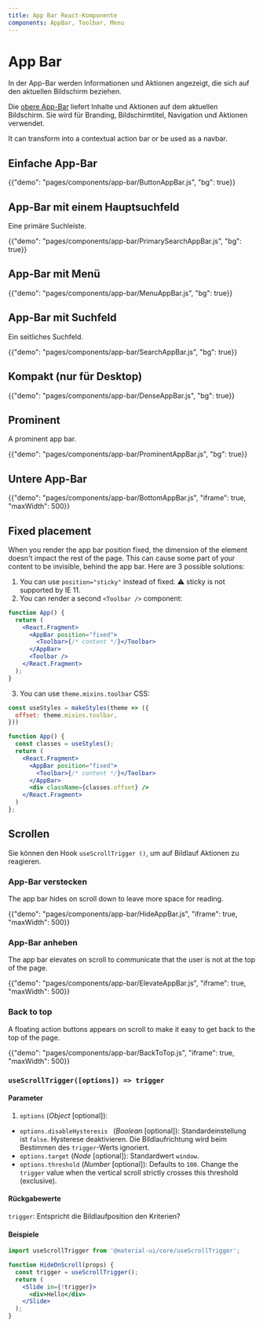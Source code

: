 ```yaml
---
title: App Bar React-Komponente
components: AppBar, Toolbar, Menu
---
```


# App Bar

<p class="description">In der App-Bar werden Informationen und Aktionen angezeigt, die sich auf den aktuellen Bildschirm beziehen.</p>

Die [obere App-Bar](https://material.io/design/components/app-bars-top.html) liefert Inhalte und Aktionen auf dem aktuellen Bildschirm. Sie wird für Branding, Bildschirmtitel, Navigation und Aktionen verwendet.

It can transform into a contextual action bar or be used as a navbar.

## Einfache App-Bar

{{"demo": "pages/components/app-bar/ButtonAppBar.js", "bg": true}}

## App-Bar mit einem Hauptsuchfeld

Eine primäre Suchleiste.

{{"demo": "pages/components/app-bar/PrimarySearchAppBar.js", "bg": true}}

## App-Bar mit Menü

{{"demo": "pages/components/app-bar/MenuAppBar.js", "bg": true}}

## App-Bar mit Suchfeld

Ein seitliches Suchfeld.

{{"demo": "pages/components/app-bar/SearchAppBar.js", "bg": true}}

## Kompakt (nur für Desktop)

{{"demo": "pages/components/app-bar/DenseAppBar.js", "bg": true}}

## Prominent

A prominent app bar.

{{"demo": "pages/components/app-bar/ProminentAppBar.js", "bg": true}}

## Untere App-Bar

{{"demo": "pages/components/app-bar/BottomAppBar.js", "iframe": true, "maxWidth": 500}}

## Fixed placement

When you render the app bar position fixed, the dimension of the element doesn't impact the rest of the page. This can cause some part of your content to be invisible, behind the app bar. Here are 3 possible solutions:

1. You can use `position="sticky"` instead of fixed. ⚠️ sticky is not supported by IE 11.
2. You can render a second `<Toolbar />` component:

```jsx
function App() {
  return (
    <React.Fragment>
      <AppBar position="fixed">
        <Toolbar>{/* content */}</Toolbar>
      </AppBar>
      <Toolbar />
    </React.Fragment>
  );
}
```

3. You can use `theme.mixins.toolbar` CSS:

```jsx
const useStyles = makeStyles(theme => ({
  offset: theme.mixins.toolbar,
}))

function App() {
  const classes = useStyles();
  return (
    <React.Fragment>
      <AppBar position="fixed">
        <Toolbar>{/* content */}</Toolbar>
      </AppBar>
      <div className={classes.offset} />
    </React.Fragment>
  )
};
```

## Scrollen

Sie können den Hook `useScrollTrigger ()`, um auf Bildlauf Aktionen zu reagieren.

### App-Bar verstecken

The app bar hides on scroll down to leave more space for reading.

{{"demo": "pages/components/app-bar/HideAppBar.js", "iframe": true, "maxWidth": 500}}

### App-Bar anheben

The app bar elevates on scroll to communicate that the user is not at the top of the page.

{{"demo": "pages/components/app-bar/ElevateAppBar.js", "iframe": true, "maxWidth": 500}}

### Back to top

A floating action buttons appears on scroll to make it easy to get back to the top of the page.

{{"demo": "pages/components/app-bar/BackToTop.js", "iframe": true, "maxWidth": 500}}

### `useScrollTrigger([options]) => trigger`

#### Parameter

1. `options` (*Object* [optional]):

- `options.disableHysteresis ` (*Boolean* [optional]): Standardeinstellung ist `false`. Hysterese deaktivieren. Die Bildlaufrichtung wird beim Bestimmen des `trigger`-Werts ignoriert.
- `options.target` (*Node* [optional]): Standardwert `window`.
- `options.threshold` (*Number* [optional]): Defaults to `100`. Change the `trigger` value when the vertical scroll strictly crosses this threshold (exclusive).

#### Rückgabewerte

`trigger`: Entspricht die Bildlaufposition den Kriterien?

#### Beispiele

```jsx
import useScrollTrigger from '@material-ui/core/useScrollTrigger';

function HideOnScroll(props) {
  const trigger = useScrollTrigger();
  return (
    <Slide in={!trigger}>
      <div>Hello</div>
    </Slide>
  );
}
```